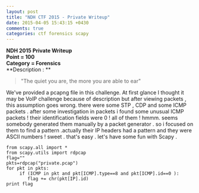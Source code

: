 ```yaml
---
layout: post
title: "NDH CTF 2015 - Private Writeup"
date: 2015-04-05 15:43:15 +0430
comments: true
categories: ctf forensics scapy
---
```


**NDH 2015 Private Writeup**  
**Point = 100**  
**Category = Forensics**  
**Description : **  

> "The quiet you are, the more you are able to ear"

We've provided a pcapng file in this challenge. At first glance I thought it may be VoIP challenge because of description but after viewing packets , this assumption goes wrong. there were some STP , CDP and some ICMP packets . after some investigation in packets i found some unusual ICMP packets ! their identification fields were 0 ! all of them ! hmmm. seems somebody generated them manually by a packet generator . so i focused on them to find a pattern .actually their IP headers had a pattern and they were ASCII numbers ! sweet . that's easy . let's have some fun with Scapy . 

```
from scapy.all import *
from scapy.utils import rdpcap
flag=""
pkts=rdpcap("private.pcap")
for pkt in pkts:
	 if (ICMP in pkt and pkt[ICMP].type==8 and pkt[ICMP].id==0 ):
		flag += chr(pkt[IP].id)
print flag		

```

